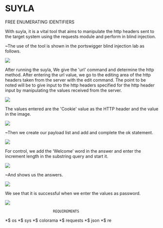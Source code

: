 # SUYLA
FREE  ENUMERATING IDENTIFIERS

With suyla, it is a vital tool that aims to manipulate the http headers sent to the target system using the requests module and perform  in blind injection. 

~The use of the tool is shown in the portswigger blind injection lab as follows.

![](https://github.com/mustgundogdu/SUYLA/blob/master/screenshouts/lab1.PNG)



After running the suyla, We give the 'url' command and determine the http method. After entering the url value, we go to the editing area of the http headers taken from the server with the edit command.
The point to be noted will be to give input to the http headers specified for the http header input by manipulating the values received from the server.

![](https://github.com/mustgundogdu/SUYLA/blob/master/screenshouts/lab2.PNG)


The values entered are the 'Cookie' value as the HTTP header and the value in the image.


![](https://github.com/mustgundogdu/SUYLA/blob/master/screenshouts/lab3.PNG)


~Then we create our payload list and add and complete the ok statement.


![](https://github.com/mustgundogdu/SUYLA/blob/master/screenshouts/lab4.PNG)


For control, we add the ‘Welcome’ word in the answer and enter the increment length in the substring query and start it.


![](https://github.com/mustgundogdu/SUYLA/blob/master/screenshouts/lab5.PNG)



~And shows us the answers.


![](https://github.com/mustgundogdu/SUYLA/blob/master/screenshouts/result.PNG)



We see that it is successful when we enter the values as password.



![](https://github.com/mustgundogdu/SUYLA/blob/master/screenshouts/resultlab.PNG)



                          REQUIREMENTS

*$    os
*$    sys
*$    colorama
*$    requests
*$    json
*$    re




